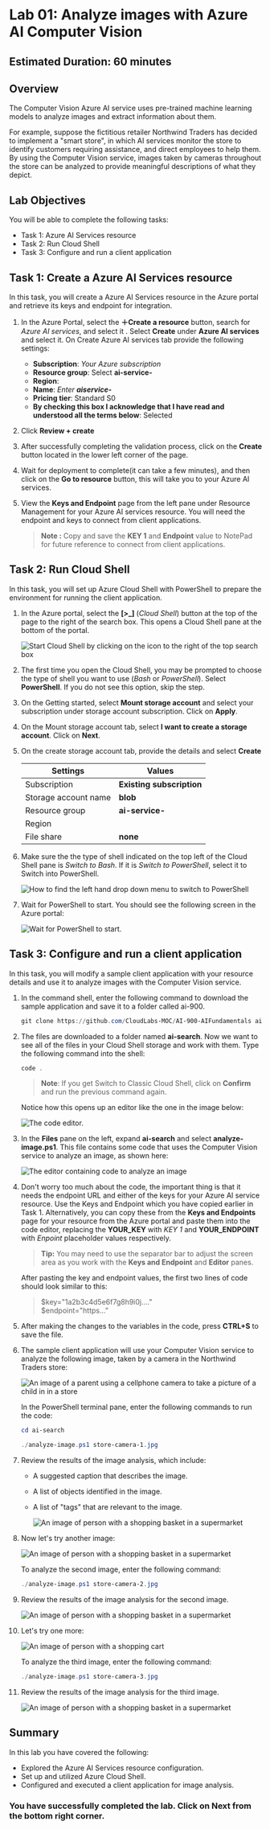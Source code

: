 # Lab 01: Analyze images with Azure AI Computer Vision

## Estimated Duration: 60 minutes

## Overview

The Computer Vision Azure AI service uses pre-trained machine learning models to analyze images and extract information about them.

For example, suppose the fictitious retailer Northwind Traders has decided to implement a "smart store", in which AI services monitor the store to identify customers requiring assistance, and direct employees to help them. By using the Computer Vision service, images taken by cameras throughout the store can be analyzed to provide meaningful descriptions of what they depict.

## Lab Objectives

You will be able to complete the following tasks:

  - Task 1: Azure AI Services resource
  - Task 2: Run Cloud Shell
  - Task 3: Configure and run a client application

## Task 1: Create a Azure AI Services resource

In this task, you will create a Azure AI Services resource in the Azure portal and retrieve its keys and endpoint for integration.

1. In the Azure Portal, select the **&#65291;Create a resource** button, search for *Azure AI services*, and select it . Select **Create** under **Azure AI services** and select it. On  Create Azure AI services tab provide the following settings:
    - **Subscription**: *Your Azure subscription*
    - **Resource group**: Select **ai-service-<inject key="DeploymentID" enableCopy="false"/>**
    - **Region**:  **<inject key="Region" enableCopy="false"/>**
    - **Name**: *Enter **aiservice-<inject key="DeploymentID" enableCopy="false"/>***
    - **Pricing tier**: Standard S0
    - **By checking this box I acknowledge that I have read and understood all the terms below**: Selected

1. Click **Review + create** 
   
1. After successfully completing the validation process, click on the **Create** button located in the lower left corner of the page.
   
1. Wait for deployment to complete(it can take a few minutes), and then click on the **Go to resource** button, this will take you to your Azure AI services.

1. View the **Keys and Endpoint** page from the left pane under Resource Management for your Azure AI services resource. You will need the endpoint and keys to connect from client applications.

   >**Note :** 
      > Copy and save the **KEY 1** and **Endpoint** value to NotePad for future reference to connect from client applications. 

## Task 2: Run Cloud Shell

In this task, you will set up Azure Cloud Shell with PowerShell to prepare the environment for running the client application.

1. In the Azure portal, select the **[>_]** (*Cloud Shell*) button at the top of the page to the right of the search box. This opens a Cloud Shell pane at the bottom of the portal.

    ![Start Cloud Shell by clicking on the icon to the right of the top search box](../media/analyze-images-computer-vision-service/powershell-portal-guide-1(1).png)

1. The first time you open the Cloud Shell, you may be prompted to choose the type of shell you want to use (*Bash* or *PowerShell*). Select **PowerShell**. If you do not see this option, skip the step.  

1. On the Getting started, select **Mount storage account** and select your subscription under storage account subscription. Click on **Apply**.

1. On the Mount storage account tab, select **I want to create a storage account**. Click on **Next**.

1. On the create storage account tab, provide the details and select **Create**

    | Settings | Values |
    |  -- | -- |
    | Subscription | **Existing subscription**|
    | Storage account name | **blob<inject key="DeploymentID" enableCopy="false"/>**|
    | Resource group | **ai-service-<inject key="DeploymentID" enableCopy="false"/>**|
    | Region | **<inject key="Region" enableCopy="false"/>**|
    | File share | **none**|

1. Make sure the the type of shell indicated on the top left of the Cloud Shell pane is *Switch to Bash*. If it is *Switch to PowerShell*, select it to Switch into PowerShell.

    ![How to find the left hand drop down menu to switch to PowerShell](../media/analyze-images-computer-vision-service/azure-ai-search-lab1-3.png)

1. Wait for PowerShell to start. You should see the following screen in the Azure portal:  

    ![Wait for PowerShell to start.](../media/analyze-images-computer-vision-service/azure-ai-search-lab1-3.png)

## Task 3: Configure and run a client application

In this task, you will modify a sample client application with your resource details and use it to analyze images with the Computer Vision service.

1. In the command shell, enter the following command to download the sample application and save it to a folder called ai-900.

    ```PowerShell
    git clone https://github.com/CloudLabs-MOC/AI-900-AIFundamentals ai-search
    ```

1. The files are downloaded to a folder named **ai-search**. Now we want to see all of the files in your Cloud Shell storage and work with them. Type the following command into the shell:

    ```PowerShell
    code .
    ```

    >**Note**: If you get Switch to Classic Cloud Shell, click on **Confirm** and run the previous command again.

    Notice how this opens up an editor like the one in the image below:

    ![The code editor.](../media/analyze-images-computer-vision-service/powershell-portal-guide-4(2).png)

1. In the **Files** pane on the left, expand **ai-search** and select **analyze-image.ps1**. This file contains some code that uses the Computer Vision service to analyze an image, as shown here:

    ![The editor containing code to analyze an image](../media/analyze-images-computer-vision-service/analyze-image-code1.png)

1. Don't worry too much about the code, the important thing is that it needs the endpoint URL and either of the keys for your Azure AI service resource. Use the Keys and Endpoint which you have copied earlier in Task 1. Alternatively, you can copy these from the **Keys and Endpoints** page for your resource from the Azure portal and paste them into the code editor, replacing the **YOUR_KEY** with *KEY 1* and **YOUR_ENDPOINT** with *Enpoint* placeholder values respectively.

    > **Tip:**
    > You may need to use the separator bar to adjust the screen area as you work with the **Keys and Endpoint** and **Editor** panes.
    
   After pasting the key and endpoint values, the first two lines of code should look similar to this:

    
     > $key="1a2b3c4d5e6f7g8h9i0j...."    
     > $endpoint="https..."

1. After making the changes to the variables in the code, press **CTRL+S** to save the file. 

1. The sample client application will use your Computer Vision service to analyze the following image, taken by a camera in the Northwind Traders store:

    ![An image of a parent using a cellphone camera to take a picture of a child in in a store](../media/analyze-images-computer-vision-service/store-camera-1.jpg)

    In the PowerShell terminal pane, enter the following commands to run the code:

    ```PowerShell
    cd ai-search
    ```
    
    ```PowerShell
    ./analyze-image.ps1 store-camera-1.jpg
    ```

1. Review the results of the image analysis, which include:
    - A suggested caption that describes the image.
    - A list of objects identified in the image.
    - A list of "tags" that are relevant to the image.

        ![An image of person with a shopping basket in a supermarket](../media/analyze-images-computer-vision-service/azure-ai-search-lab1-5.png)

1. Now let's try another image:

    ![An image of person with a shopping basket in a supermarket](../media/analyze-images-computer-vision-service/store-camera-2.jpg)

    To analyze the second image, enter the following command:

    ```PowerShell
    ./analyze-image.ps1 store-camera-2.jpg
    ```

1. Review the results of the image analysis for the second image.

    ![An image of person with a shopping basket in a supermarket](../media/analyze-images-computer-vision-service/azure-ai-search-lab1-6.png)

1. Let's try one more:

    ![An image of person with a shopping cart](../media/analyze-images-computer-vision-service/store-camera-3.jpg)

    To analyze the third image, enter the following command:

    ```PowerShell
    ./analyze-image.ps1 store-camera-3.jpg
    ```

1. Review the results of the image analysis for the third image.

    ![An image of person with a shopping basket in a supermarket](../media/analyze-images-computer-vision-service/azure-ai-search-lab1-7.png)

<validation step="e2c31f6e-21a8-4d12-a1dd-4484dbf76091" />

## Summary

In this lab you have covered the following:
  
-    Explored the Azure AI Services resource configuration.
-    Set up and utilized Azure Cloud Shell.
-    Configured and executed a client application for image analysis.

### You have successfully completed the lab. Click on Next from the bottom right corner.
